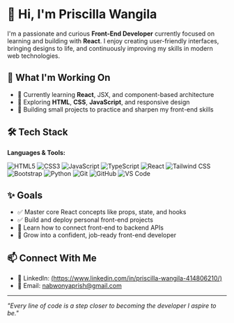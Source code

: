 # 👋 Hi, I'm Priscilla Wangila

I'm a passionate and curious **Front-End Developer** currently focused on learning and building with **React**. I enjoy creating user-friendly interfaces, bringing designs to life, and continuously improving my skills in modern web technologies.

## 🚀 What I'm Working On

- 🌱 Currently learning **React**, JSX, and component-based architecture
- 🎨 Exploring **HTML**, **CSS**, **JavaScript**, and responsive design
- 🧠 Building small projects to practice and sharpen my front-end skills

## 🛠 Tech Stack
**Languages & Tools:**

<p align="left">
  <img src="https://img.shields.io/badge/HTML5-E34F26?logo=html5&logoColor=white&style=flat-square" alt="HTML5" />
  <img src="https://img.shields.io/badge/CSS3-1572B6?logo=css3&logoColor=white&style=flat-square" alt="CSS3" />
  <img src="https://img.shields.io/badge/JavaScript-F7DF1E?logo=javascript&logoColor=black&style=flat-square" alt="JavaScript" />
  <img src="https://img.shields.io/badge/TypeScript-3178C6?logo=typescript&logoColor=white&style=flat-square" alt="TypeScript" />
  <img src="https://img.shields.io/badge/React-20232A?logo=react&logoColor=61DAFB&style=flat-square" alt="React" />
  <img src="https://img.shields.io/badge/Tailwind_CSS-38B2AC?logo=tailwind-css&logoColor=white&style=flat-square" alt="Tailwind CSS" />
  <img src="https://img.shields.io/badge/Bootstrap-563D7C?logo=bootstrap&logoColor=white&style=flat-square" alt="Bootstrap" />
  <img src="https://img.shields.io/badge/Python-3776AB?logo=python&logoColor=white&style=flat-square" alt="Python" />
  <img src="https://img.shields.io/badge/Git-F05032?logo=git&logoColor=white&style=flat-square" alt="Git" />
  <img src="https://img.shields.io/badge/GitHub-181717?logo=github&logoColor=white&style=flat-square" alt="GitHub" />
  <img src="https://img.shields.io/badge/VS_Code-007ACC?logo=visual-studio-code&logoColor=white&style=flat-square" alt="VS Code" />
</p>

## ✨ Goals

- ✅ Master core React concepts like props, state, and hooks
- ✅ Build and deploy personal front-end projects
- 📘 Learn how to connect front-end to backend APIs
- 🚀 Grow into a confident, job-ready front-end developer

## 📫 Connect With Me

- 💼 LinkedIn: [(https://www.linkedin.com/in/priscilla-wangila-414806210/)](https://www.linkedin.com/in/priscilla-wangila-414806210/)
- 📧 Email: nabwonyaprish@gmail.com

---

*"Every line of code is a step closer to becoming the developer I aspire to be."*

